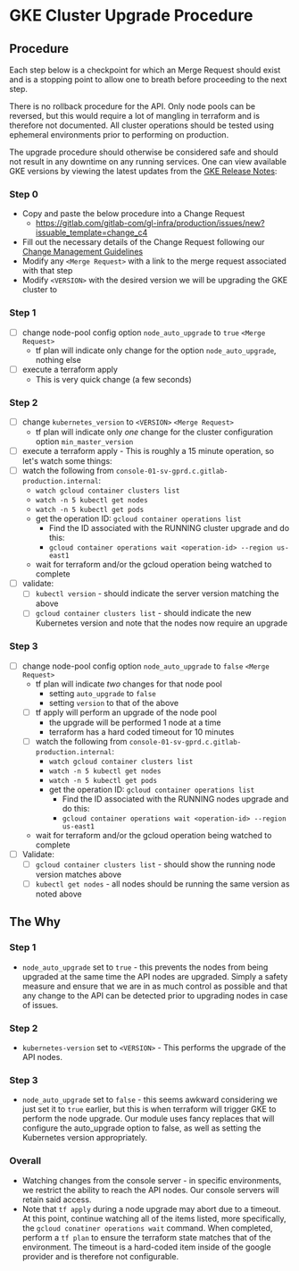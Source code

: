 # GKE Cluster Upgrade Procedure

## Procedure

Each step below is a checkpoint for which an Merge Request should exist and is a stopping
point to allow one to breath before proceeding to the next step.

There is no rollback procedure for the API.  Only node pools can be reversed,
but this would require a lot of mangling in terraform and is therefore not
documented.  All cluster operations should be tested using ephemeral
environments prior to performing on production.

The upgrade procedure should otherwise be considered safe and should not result
in any downtime on any running services.  One can view available GKE versions by
viewing the latest updates from the [GKE Release Notes]:

### Step 0

* Copy and paste the below procedure into a Change Request
  * https://gitlab.com/gitlab-com/gl-infra/production/issues/new?issuable_template=change_c4
* Fill out the necessary details of the Change Request following our [Change
  Management Guidelines]
* Modify any `<Merge Request>` with a link to the merge request associated with
  that step
* Modify `<VERSION>` with the desired version we will be upgrading the GKE
  cluster to

### Step 1

* [ ] change node-pool config option `node_auto_upgrade` to `true` `<Merge
  Request>`
  * tf plan will indicate only change for the option `node_auto_upgrade`,
    nothing else
* [ ] execute a terraform apply
  * This is very quick change (a few seconds)

### Step 2

* [ ] change `kubernetes_version` to `<VERSION>` `<Merge Request>`
  * tf plan will indicate only _one_ change for the cluster configuration option
    `min_master_version`
* [ ] execute a terraform apply - This is roughly a 15 minute operation, so
  let's watch some things:
* [ ] watch the following from
  `console-01-sv-gprd.c.gitlab-production.internal`:
  * `watch gcloud container clusters list`
  * `watch -n 5 kubectl get nodes`
  * `watch -n 5 kubectl get pods`
  * get the operation ID: `gcloud container operations list`
    * Find the ID associated with the RUNNING cluster upgrade and do this:
    * `gcloud container operations wait <operation-id> --region us-east1`
  * wait for terraform and/or the gcloud operation being watched to complete
* [ ] validate:
  * [ ] `kubectl version` - should indicate the server version matching the
    above
  * [ ] `gcloud container clusters list` - should indicate the new Kubernetes
    version and note that the nodes now require an upgrade

### Step 3

* [ ] change node-pool config option `node_auto_upgrade` to `false` `<Merge
  Request>`
  * tf plan will indicate _two_ changes for that node pool
    * setting `auto_upgrade` to `false`
    * setting `version` to that of the above
  * [ ] tf apply will perform an upgrade of the node pool
    * the upgrade will be performed 1 node at a time
    * terraform has a hard coded timeout for 10 minutes
  * [ ] watch the following from
    `console-01-sv-gprd.c.gitlab-production.internal`:
    * `watch gcloud container clusters list`
    * `watch -n 5 kubectl get nodes`
    * `watch -n 5 kubectl get pods`
    * get the operation ID: `gcloud container operations list`
      * Find the ID associated with the RUNNING nodes upgrade and do this:
      * `gcloud container operations wait <operation-id> --region us-east1`
  * wait for terraform and/or the gcloud operation being watched to complete
* [ ] Validate:
  * [ ] `gcloud container clusters list` - should show the running node version
    matches above
  * [ ] `kubectl get nodes` - all nodes should be running the same version as
    noted above

## The Why

### Step 1

* `node_auto_upgrade` set to `true` - this prevents the nodes from being
  upgraded at the same time the API nodes are upgraded.  Simply a safety measure
  and ensure that we are in as much control as possible and that any change to
  the API can be detected prior to upgrading nodes in case of issues.

### Step 2

* `kubernetes-version` set to `<VERSION>` - This performs the upgrade of the API
  nodes.

### Step 3

* `node_auto_upgrade` set to `false` - this seems awkward considering we just
  set it to `true` earlier, but this is when terraform will trigger GKE to
  perform the node upgrade.  Our module uses fancy replaces that will configure
  the auto_upgrade option to false, as well as setting the Kubernetes version
  appropriately.

### Overall

* Watching changes from the console server - in specific environments, we
  restrict the ability to reach the API nodes.  Our console servers will retain
  said access.
* Note that `tf apply` during a node upgrade may abort due to a timeout.  At
  this point, continue watching all of the items listed, more specifically, the
  `gcloud conatiner operations wait` command.  When completed, perform a `tf
  plan` to ensure the terraform state matches that of the environment.  The
  timeout is a hard-coded item inside of the google provider and is therefore
  not configurable.

[Change Management Guidelines]: https://about.gitlab.com/handbook/engineering/infrastructure/change-management/
[GKE Release Notes]: https://cloud.google.com/kubernetes-engine/docs/release-notes
